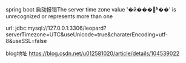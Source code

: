 spring boot 启动报错The server time zone value '�й���׼ʱ��' is unrecognized or represents more than one


 url: jdbc:mysql://127.0.0.1:3306/leopard?serverTimezone=UTC&useUnicode=true&charaterEncoding=utf-8&useSSL=false

blog地址
 https://blog.csdn.net/u012581020/article/details/104539022